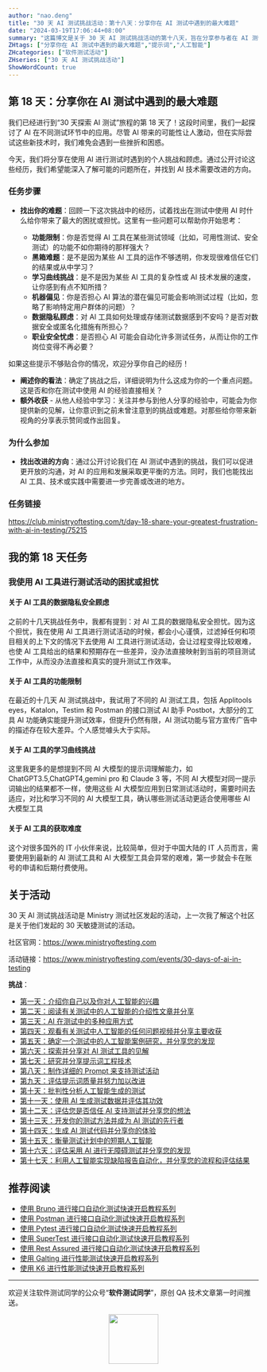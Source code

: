 ```yaml
---
author: "nao.deng"
title: "30 天 AI 测试挑战活动：第十八天：分享你在 AI 测试中遇到的最大难题"
date: "2024-03-19T17:06:44+08:00"
summary: "这篇博文是关于 30 天 AI 测试挑战活动的第十八天，旨在分享参与者在 AI 测试中遇到的最大难题。文章可能包括作者在实践中遇到的困难、挑战和障碍，以及对应的解决方案或应对策略。通过分享遇到的困难和挑战，读者可以了解到其他人在 AI 测试中可能面临的问题，并从中获得启发和帮助。这个系列活动有望为测试专业人士提供一个互相交流、学习和解决问题的平台，推动 AI 测试领域的进步和发展。"
ZHtags: ["分享你在 AI 测试中遇到的最大难题","提示词","人工智能"]
ZHcategories: ["软件测试活动"]
ZHseries: ["30 天 AI 测试挑战活动"]
ShowWordCount: true
---
```


## 第 18 天：分享你在 AI 测试中遇到的最大难题

我们已经进行到“30 天探索 AI 测试”旅程的第 18 天了！这段时间里，我们一起探讨了 AI 在不同测试环节中的应用。尽管 AI 带来的可能性让人激动，但在实际尝试这些新技术时，我们难免会遇到一些挫折和困惑。

今天，我们将分享在使用 AI 进行测试时遇到的个人挑战和顾虑。通过公开讨论这些经历，我们希望能深入了解可能的问题所在，并找到 AI 技术需要改进的方向。

### 任务步骤

- **找出你的难题**：回顾一下这次挑战中的经历，试着找出在测试中使用 AI 时什么给你带来了最大的困扰或担忧。这里有一些问题可以帮助你开始思考：

  - **功能限制**：你是否觉得 AI 工具在某些测试领域（比如，可用性测试、安全测试）的功能不如你期待的那样强大？
  - **黑箱难题**：是不是因为某些 AI 工具的运作不够透明，你发现很难信任它们的结果或从中学习？
  - **学习曲线挑战**：是不是因为某些 AI 工具的复杂性或 AI 技术发展的速度，让你感到有点不知所措？
  - **机器偏见**：你是否担心 AI 算法的潜在偏见可能会影响测试过程（比如，忽略了影响特定用户群体的问题）？
  - **数据隐私顾虑**：对 AI 工具如何处理或存储测试数据感到不安吗？是否对数据安全或匿名化措施有所担心？
  - **职业安全忧虑**：是否担心 AI 可能会自动化许多测试任务，从而让你的工作岗位变得不再必要？

如果这些提示不够贴合你的情况，欢迎分享你自己的经历！

- **阐述你的看法**：确定了挑战之后，详细说明为什么这成为你的一个重点问题。这是否和你在测试中使用 AI 的经验直接相关？
- **额外收获** - 从他人经验中学习：关注并参与到他人分享的经验中，可能会为你提供新的见解，让你意识到之前未曾注意到的挑战或难题。对那些给你带来新视角的分享表示赞同或作出回复。

### 为什么参加

- **找出改进的方向**：通过公开讨论我们在 AI 测试中遇到的挑战，我们可以促进更开放的沟通，对 AI 的应用和发展采取更平衡的方法。同时，我们也能找出 AI 工具、技术或实践中需要进一步完善或改进的地方。

### 任务链接

<https://club.ministryoftesting.com/t/day-18-share-your-greatest-frustration-with-ai-in-testing/75215>

## 我的第 18 天任务

### **我使用 AI 工具进行测试活动的困扰或担忧**

#### 关于 AI 工具的**数据隐私安全顾虑**

之前的十几天挑战任务中，我都有提到：对 AI 工具的数据隐私安全担忧。因为这个担忧，我在使用 AI 工具进行测试活动的时候，都会小心谨慎，过滤掉任何和项目相关的上下文的情况下去使用 AI 工具进行测试活动，会让过程变得比较艰难，也使 AI 工具给出的结果和预期存在一些差异，没办法直接映射到当前的项目测试工作中，从而没办法直接和真实的提升测试工作效率。

#### 关于 AI 工具的**功能限制**

在最近的十几天 AI 测试挑战中，我试用了不同的 AI 测试工具，包括 Applitools eyes，Katalon，Testim 和 Postman 的接口测试 AI 助手 Postbot，大部分的工具 AI 功能确实能提升测试效率，但提升仍然有限，AI 测试功能与官方宣传广告中的描述存在较大差异。个人感觉噱头大于实际。

#### 关于 AI 工具的**学习曲线挑战**

这里我更多的是想提到不同 AI 大模型的提示词理解能力，如 ChatGPT3.5,ChatGPT4,gemini pro 和 Claude 3 等，不同 AI 大模型对同一提示词输出的结果都不一样，使用这些 AI 大模型应用到日常测试活动时，需要时间去适应，对比和学习不同的 AI 大模型工具，确认哪些测试活动更适合使用哪些 AI 大模型工具

#### 关于 AI 工具的**获取难度**

这个对很多国外的 IT 小伙伴来说，比较简单，但对于中国大陆的 IT 人员而言，需要使用到最新的 AI 测试工具和 AI 大模型工具会异常的艰难，第一步就会卡在账号的申请和后期付费使用。

## 关于活动

30 天 AI 测试挑战活动是 Ministry 测试社区发起的活动，上一次我了解这个社区是关于他们发起的 30 天敏捷测试的活动。

社区官网：<https://www.ministryoftesting.com>

活动链接：<https://www.ministryoftesting.com/events/30-days-of-ai-in-testing>

**挑战**：

- [第一天：介绍你自己以及你对人工智能的兴趣](https://naodeng.com.cn/zh/posts/event/30-days-of-ai-in-testing-day-1-introduce-yourself-and-your-interest-in-ai/)
- [第二天：阅读有关测试中的人工智能的介绍性文章并分享](https://naodeng.com.cn/zh/posts/event/30-days-of-ai-in-testing-day-2-read-an-introductory-article-on-ai-in-testing-and-share-it/)
- [第三天：AI 在测试中的多种应用方式](https://naodeng.com.cn/zh/posts/event/30-days-of-ai-in-testing-day-3-list-ways-in-which-ai-is-used-in-testing/)
- [第四天：观看有关测试中人工智能的任何问题视频并分享主要收获](https://naodeng.com.cn/zh/posts/event/30-days-of-ai-in-testing-day-4-watch-the-ama-on-artificial-intelligence-in-testing-and-share-your-key-takeaway/)
- [第五天：确定一个测试中的人工智能案例研究，并分享您的发现](https://naodeng.com.cn/zh/posts/event/30-days-of-ai-in-testing-day-5-identify-a-case-study-on-ai-in-testing-and-share-your-findings/)
- [第六天：探索并分享对 AI 测试工具的见解](https://naodeng.com.cn/zh/posts/event/30-days-of-ai-in-testing-day-6-explore-and-share-insights-on-ai-testing-tools/)
- [第七天：研究并分享提示词工程技术](https://naodeng.com.cn/zh/posts/event/30-days-of-ai-in-testing-day-7-research-and-share-prompt-engineering-techniques/)
- [第八天：制作详细的 Prompt 来支持测试活动](https://naodeng.com.cn/zh/posts/event/30-days-of-ai-in-testing-day-8-craft-a-detailed-prompt-to-support-test-activities/)
- [第九天：评估提示词质量并努力加以改进](https://naodeng.com.cn/zh/posts/event/30-days-of-ai-in-testing-day-9-evaluate-prompt-quality-and-try-to-improve-it/)
- [第十天：批判性分析人工智能生成的测试](https://naodeng.com.cn/zh/posts/event/30-days-of-ai-in-testing-day-10-critically-analyse-ai-generated-tests/)
- [第十一天：使用 AI 生成测试数据并评估其功效](https://naodeng.com.cn/zh/posts/event/30-days-of-ai-in-testing-day-11-generate-test-data-using-ai-and-evaluate-its-efficacy/)
- [第十二天：评估您是否信任 AI 支持测试并分享您的想法](https://naodeng.com.cn/zh/posts/event/30-days-of-ai-in-testing-day-12-evaluate-whether-you-trust-ai-to-support-testing-and-share-your-thoughts/)
- [第十三天：开发你的测试方法并成为 AI 测试的先行者](https://naodeng.com.cn/zh/posts/event/30-days-of-ai-in-testing-day-13-develop-a-testing-approach-and-become-an-ai-in-testing-champion/)
- [第十四天：生成 AI 测试代码并分享你的体验](https://naodeng.com.cn/zh/posts/event/30-days-of-ai-in-testing-day-14-generate-ai-test-code-and-share-your-experience/)
- [第十五天：衡量测试计划中的短期人工智能](https://naodeng.com.cn/zh/posts/event/30-days-of-ai-in-testing-day-15-gauge-your-short-term-ai-in-testing-plans/)
- [第十六天：评估采用 AI 进行无障碍测试并分享您的发现](https://naodeng.com.cn/zh/posts/event/30-days-of-ai-in-testing-day-16-evaluate-adopting-ai-for-accessibility-testing-and-share-your-findings/)
- [第十七天：利用人工智能实现缺陷报告自动化，并分享您的流程和评估结果](https://naodeng.com.cn/zh/posts/event/30-days-of-ai-in-testing-day-17-automate-bug-reporting-with-ai-and-share-your-process-and-evaluation/)

## 推荐阅读

- [使用 Bruno 进行接口自动化测试快速开启教程系列](https://naodeng.com.cn/zh/zhcategories/bruno/)
- [使用 Postman 进行接口自动化测试快速开启教程系列](https://naodeng.tech/zh/zhseries/postman-%E6%8E%A5%E5%8F%A3%E8%87%AA%E5%8A%A8%E5%8C%96%E6%B5%8B%E8%AF%95%E6%95%99%E7%A8%8B/)
- [使用 Pytest 进行接口自动化测试快速开启教程系列](https://naodeng.tech/zh/zhseries/pytest-%E6%8E%A5%E5%8F%A3%E8%87%AA%E5%8A%A8%E5%8C%96%E6%B5%8B%E8%AF%95%E6%95%99%E7%A8%8B/)
- [使用 SuperTest 进行接口自动化测试快速开启教程系列](https://naodeng.tech/zh/zhseries/supertest-%E6%8E%A5%E5%8F%A3%E8%87%AA%E5%8A%A8%E5%8C%96%E6%B5%8B%E8%AF%95%E6%95%99%E7%A8%8B/)
- [使用 Rest Assured 进行接口自动化测试快速开启教程系列](https://naodeng.tech/zh/zhseries/rest-assured-%E6%8E%A5%E5%8F%A3%E8%87%AA%E5%8A%A8%E5%8C%96%E6%B5%8B%E8%AF%95%E6%95%99%E7%A8%8B/)
- [使用 Galting 进行性能测试快速开启教程系列](https://naodeng.tech/zh/zhseries/gatling-%E6%80%A7%E8%83%BD%E6%B5%8B%E8%AF%95%E6%95%99%E7%A8%8B/)
- [使用 K6 进行性能测试快速开启教程系列](https://naodeng.com.cn/zh/zhseries/k6-%E6%80%A7%E8%83%BD%E6%B5%8B%E8%AF%95%E6%95%99%E7%A8%8B/)

---
欢迎关注软件测试同学的公众号“**软件测试同学**”，原创 QA 技术文章第一时间推送。
<!-- markdownlint-disable MD045 -->
<!-- markdownlint-disable MD033 -->
<center>
  <img src="https://cdn.jsdelivr.net/gh/naodeng/blogimg@master/uPic/2023112015'QR Code for 公众号.jpg" style="width: 100px;">
</center>
<!-- markdownlint-disable MD033 -->
<!-- markdownlint-disable MD045 -->